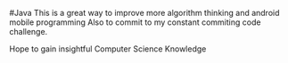 #Java
This is a great way to improve more algorithm thinking and android mobile programming
Also to commit to my constant commiting code challenge.

Hope to gain insightful Computer Science Knowledge